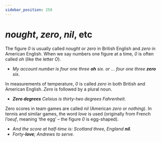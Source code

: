 ```yaml
---
sidebar_position: 258
---
```


# *nought*, *zero*, *nil*, etc

The figure *0* is usually called *nought* or *zero* in British English and *zero* in American English. When we say numbers one figure at a time, *0* is often called *oh* (like the letter *O*).

- *My account number is four one three **oh** six. or … four one three **zero** six.*

In measurements of temperature, *0* is called *zero* in both British and American English. *Zero* is followed by a plural noun.

- ***Zero degrees** Celsius is thirty-two degrees Fahrenheit.*

Zero scores in team games are called *nil* (American *zero* or *nothing*). In tennis and similar games, the word *love* is used (originally from French *l’oeuf*, meaning ‘the egg’ – the figure *0* is egg-shaped).

- *And the score at half-time is: Scotland three, England **nil**.*
- *Forty-**love**; Andrews to serve.*
